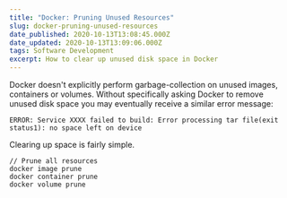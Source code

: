 ```yaml
---
title: "Docker: Pruning Unused Resources"
slug: docker-pruning-unused-resources
date_published: 2020-10-13T13:08:45.000Z
date_updated: 2020-10-13T13:09:06.000Z
tags: Software Development
excerpt: How to clear up unused disk space in Docker
---
```


Docker doesn't explicitly perform garbage-collection on unused images, containers or volumes. Without specifically asking Docker to remove unused disk space you may eventually receive a similar error message:

    ERROR: Service XXXX failed to build: Error processing tar file(exit status1): no space left on device

Clearing up space is fairly simple.

    // Prune all resources
    docker image prune
    docker container prune
    docker volume prune
